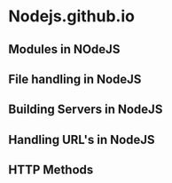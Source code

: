 # Nodejs.github.io
<h2>Modules in NOdeJS</h2>
<h2>File handling in NodeJS</h2>
<h2>Building Servers in NodeJS</h2>
<h2>Handling URL's in NodeJS</h2>
<h2>HTTP Methods</h2>
